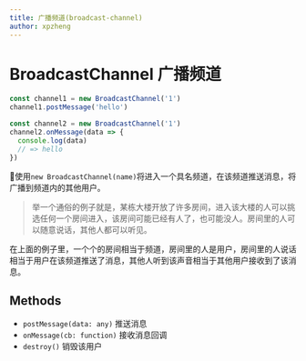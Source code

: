 ```yaml
---
title: 广播频道(broadcast-channel)
author: xpzheng
---
```


# BroadcastChannel 广播频道

<example>
  <broadcast-channel-index />
</example>

```js
const channel1 = new BroadcastChannel('1')
channel1.postMessage('hello')

const channel2 = new BroadcastChannel('1')
channel2.onMessage(data => {
  console.log(data)
  // => hello
})
```

使用`new BroadcastChannel(name)`将进入一个具名频道，在该频道推送消息，将广播到频道内的其他用户。

> 举一个通俗的例子就是，某栋大楼开放了许多房间，进入该大楼的人可以挑选任何一个房间进入，该房间可能已经有人了，也可能没人。房间里的人可以随意说话，其他人都可以听见。

在上面的例子里，一个个的房间相当于频道，房间里的人是用户，房间里的人说话相当于用户在该频道推送了消息，其他人听到该声音相当于其他用户接收到了该消息。

## Methods


- `postMessage(data: any)` 推送消息
- `onMessage(cb: function)` 接收消息回调
- `destroy()` 销毁该用户

